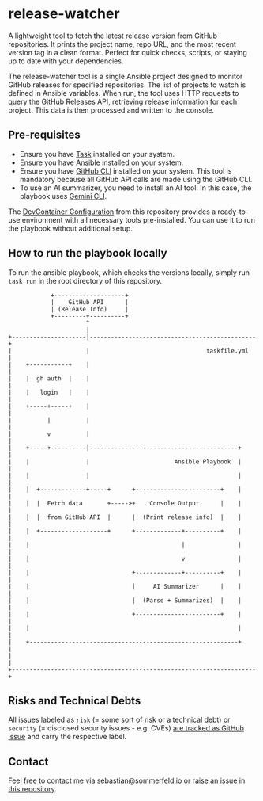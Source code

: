 # release-watcher

A lightweight tool to fetch the latest release version from GitHub repositories. It prints the project name, repo URL, and the most recent version tag in a clean format. Perfect for quick checks, scripts, or staying up to date with your dependencies.

The release-watcher tool is a single Ansible project designed to monitor GitHub releases for specified repositories. The list of projects to watch is defined in Ansible variables. When run, the tool uses HTTP requests to query the GitHub Releases API, retrieving release information for each project. This data is then processed and written to the console.

## Pre-requisites

- Ensure you have [Task](https://taskfile.dev) installed on your system.
- Ensure you have [Ansible](https://docs.ansible.com/ansible/latest/installation_guide/intro_installation.html) installed on your system.
- Ensure you have [GitHub CLI](https://cli.github.com/) installed on your system. This tool is mandatory because all GitHub API calls are made using the GitHub CLI.
- To use an AI summarizer, you need to install an AI tool. In this case, the playbook uses [Gemini CLI](https://github.com/google-gemini/gemini-cli).

The [DevContainer Configuration](.devcontainer/Dockerfile) from this repository provides a ready-to-use environment with all necessary tools pre-installed. You can use it to run the playbook without additional setup.

## How to run the playbook locally

To run the ansible playbook, which checks the versions locally, simply run `task run` in the root directory of this repository.

```ditaa
            +--------------------+
            |    GitHub API      |
            | (Release Info)     |
            +---------+----------+
                      ^
                      |
+---------------------|-----------------------------------------------+
|                     |                                 taskfile.yml  |
|    +-----------+    |                                               |
|    |  gh auth  |    |                                               |
|    |   login   |    |                                               |
|    +-----+-----+    |                                               |
|          |          |                                               |
|          v          |                                               |
|    +-----+----------|------------------------------------------+    |
|    |                |                        Ansible Playbook  |    |
|    |                |                                          |    |
|    |  +-------------+-----+      +------------------------+    |    |
|    |  |  Fetch data       +----->+    Console Output      |    |    |
|    |  |  from GitHub API  |      |  (Print release info)  |    |    |
|    |  +-------------------+      +-------------+----------+    |    |
|    |                                           |               |    |
|    |                                           v               |    |
|    |                             +-------------+----------+    |    |
|    |                             |     AI Summarizer      |    |    |
|    |                             |  (Parse + Summarizes)  |    |    |
|    |                             +------------------------+    |    |
|    |                                                           |    |
|    +-----------------------------------------------------------+    |
|                                                                     |
+---------------------------------------------------------------------+
```

## Risks and Technical Debts

All issues labeled as `risk` (= some sort of risk or a technical debt) or `security` (= disclosed security issues - e.g. CVEs) [are tracked as GitHub issue](https://github.com/sommerfeld-io/release-watcher/issues?q=is%3Aissue+label%3Asecurity%2Crisk+is%3Aopen) and carry the respective label.

## Contact

Feel free to contact me via <sebastian@sommerfeld.io> or [raise an issue in this repository](https://github.com/sommerfeld-io/release-watcher/issues).
